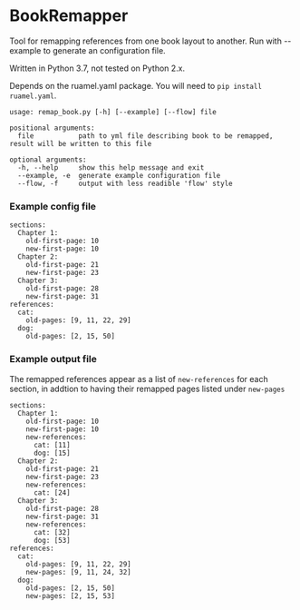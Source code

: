 # BookRemapper

Tool for remapping references from one book layout to another. Run with
--example to generate an configuration file.

Written in Python 3.7, not tested on Python 2.x.

Depends on the ruamel.yaml package. You will need to ``pip install ruamel.yaml``.

```
usage: remap_book.py [-h] [--example] [--flow] file

positional arguments:
  file           path to yml file describing book to be remapped, result will be written to this file

optional arguments:
  -h, --help     show this help message and exit
  --example, -e  generate example configuration file
  --flow, -f     output with less readible 'flow' style
```

### Example config file
```
sections:
  Chapter 1:
    old-first-page: 10
    new-first-page: 10
  Chapter 2:
    old-first-page: 21
    new-first-page: 23
  Chapter 3:
    old-first-page: 28
    new-first-page: 31
references:
  cat:
    old-pages: [9, 11, 22, 29]
  dog:
    old-pages: [2, 15, 50]
```

### Example output file
The remapped references appear as a list of ``new-references`` for each section, in addtion to having their remapped pages listed under ``new-pages``
```
sections:
  Chapter 1:
    old-first-page: 10
    new-first-page: 10
    new-references:
      cat: [11]
      dog: [15]
  Chapter 2:
    old-first-page: 21
    new-first-page: 23
    new-references:
      cat: [24]
  Chapter 3:
    old-first-page: 28
    new-first-page: 31
    new-references:
      cat: [32]
      dog: [53]
references:
  cat:
    old-pages: [9, 11, 22, 29]
    new-pages: [9, 11, 24, 32]
  dog:
    old-pages: [2, 15, 50]
    new-pages: [2, 15, 53]
```